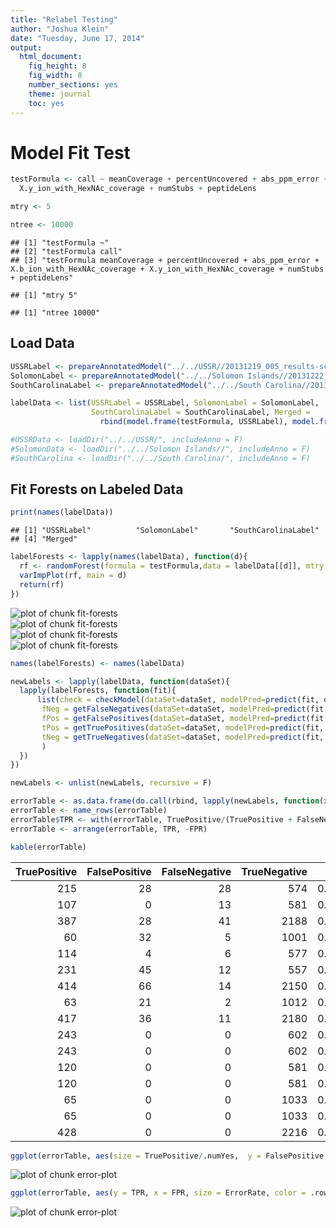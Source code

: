 ```yaml
---
title: "Relabel Testing"
author: "Joshua Klein"
date: "Tuesday, June 17, 2014"
output:
  html_document:
    fig_height: 8
    fig_width: 8
    number_sections: yes
    theme: journal
    toc: yes
---
```

# Model Fit Test



```r
testFormula <- call ~ meanCoverage + percentUncovered + abs_ppm_error + X.b_ion_with_HexNAc_coverage + 
  X.y_ion_with_HexNAc_coverage + numStubs + peptideLens

mtry <- 5

ntree <- 10000
```


```
## [1] "testFormula ~"                                                                                                                                     
## [2] "testFormula call"                                                                                                                                  
## [3] "testFormula meanCoverage + percentUncovered + abs_ppm_error + X.b_ion_with_HexNAc_coverage + X.y_ion_with_HexNAc_coverage + numStubs + peptideLens"
```

```
## [1] "mtry 5"
```

```
## [1] "ntree 10000"
```

## Load Data

```r
USSRLabel <- prepareAnnotatedModel("../../USSR//20131219_005_results-scored-annotated.fix.csv")
SolomonLabel <- prepareAnnotatedModel("../../Solomon Islands//20131222_004_results-scored-annotated.fix.csv")
SouthCarolinaLabel <- prepareAnnotatedModel("../../South Carolina//20131220_002_results-scored-annotated.fix.csv")

labelData <- list(USSRLabel = USSRLabel, SolomonLabel = SolomonLabel, 
                  SouthCarolinaLabel = SouthCarolinaLabel, Merged = 
                    rbind(model.frame(testFormula, USSRLabel), model.frame(testFormula, SolomonLabel), model.frame(testFormula, SouthCarolinaLabel)))

#USSRData <- loadDir("../../USSR/", includeAnno = F)
#SolomonData <- loadDir("../../Solomon Islands//", includeAnno = F)
#SouthCarolina <- loadDir("../../South Carolina/", includeAnno = F)
```

## Fit Forests on Labeled Data

```r
print(names(labelData))
```

```
## [1] "USSRLabel"          "SolomonLabel"       "SouthCarolinaLabel"
## [4] "Merged"
```

```r
labelForests <- lapply(names(labelData), function(d){
  rf <- randomForest(formula = testFormula,data = labelData[[d]], mtry = mtry, ntree = ntree, importance = T)
  varImpPlot(rf, main = d)
  return(rf)
})
```

<img src="figure/IncreaseNTree-Rmdfit-forests1.png" title="plot of chunk fit-forests" alt="plot of chunk fit-forests" style="display: block; margin: auto;" /><img src="figure/IncreaseNTree-Rmdfit-forests2.png" title="plot of chunk fit-forests" alt="plot of chunk fit-forests" style="display: block; margin: auto;" /><img src="figure/IncreaseNTree-Rmdfit-forests3.png" title="plot of chunk fit-forests" alt="plot of chunk fit-forests" style="display: block; margin: auto;" /><img src="figure/IncreaseNTree-Rmdfit-forests4.png" title="plot of chunk fit-forests" alt="plot of chunk fit-forests" style="display: block; margin: auto;" />

```r
names(labelForests) <- names(labelData)
```


```r
newLabels <- lapply(labelData, function(dataSet){
  lapply(labelForests, function(fit){
      list(check = checkModel(dataSet=dataSet, modelPred=predict(fit, dataSet, type="prob")),
       fNeg = getFalseNegatives(dataSet=dataSet, modelPred=predict(fit, dataSet, type="prob")),
       fPos = getFalsePositives(dataSet=dataSet, modelPred=predict(fit, dataSet, type="prob")),
       tPos = getTruePositives(dataSet=dataSet, modelPred=predict(fit, dataSet, type="prob")),
       tNeg = getTrueNegatives(dataSet=dataSet, modelPred=predict(fit, dataSet, type="prob"))
       )
  })  
})

newLabels <- unlist(newLabels, recursive = F)
```



```r
errorTable <- as.data.frame(do.call(rbind, lapply(newLabels, function(x){unlist(x$check)})))
errorTable <- name_rows(errorTable)
errorTable$TPR <- with(errorTable, TruePositive/(TruePositive + FalseNegative))
errorTable <- arrange(errorTable, TPR, -FPR)

kable(errorTable)
```



| TruePositive| FalsePositive| FalseNegative| TrueNegative|    FPR|   FDR| ErrorRate| .numYes| .numNo|.rownames                             |    TPR|
|------------:|-------------:|-------------:|------------:|------:|-----:|---------:|-------:|------:|:-------------------------------------|------:|
|          215|            28|            28|          574| 0.0465| 2e-04|    0.0663|     243|    602|USSRLabel.SouthCarolinaLabel          | 0.8848|
|          107|             0|            13|          581| 0.0000| 0e+00|    0.0185|     120|    581|SolomonLabel.SouthCarolinaLabel       | 0.8917|
|          387|            28|            41|         2188| 0.0126| 0e+00|    0.0261|     428|   2216|Merged.SouthCarolinaLabel             | 0.9042|
|           60|            32|             5|         1001| 0.0310| 5e-04|    0.0337|      65|   1033|SouthCarolinaLabel.USSRLabel          | 0.9231|
|          114|             4|             6|          577| 0.0069| 1e-04|    0.0143|     120|    581|SolomonLabel.USSRLabel                | 0.9500|
|          231|            45|            12|          557| 0.0748| 3e-04|    0.0675|     243|    602|USSRLabel.SolomonLabel                | 0.9506|
|          414|            66|            14|         2150| 0.0298| 1e-04|    0.0303|     428|   2216|Merged.SolomonLabel                   | 0.9673|
|           63|            21|             2|         1012| 0.0203| 3e-04|    0.0209|      65|   1033|SouthCarolinaLabel.SolomonLabel       | 0.9692|
|          417|            36|            11|         2180| 0.0162| 0e+00|    0.0178|     428|   2216|Merged.USSRLabel                      | 0.9743|
|          243|             0|             0|          602| 0.0000| 0e+00|    0.0000|     243|    602|USSRLabel.USSRLabel                   | 1.0000|
|          243|             0|             0|          602| 0.0000| 0e+00|    0.0000|     243|    602|USSRLabel.Merged                      | 1.0000|
|          120|             0|             0|          581| 0.0000| 0e+00|    0.0000|     120|    581|SolomonLabel.SolomonLabel             | 1.0000|
|          120|             0|             0|          581| 0.0000| 0e+00|    0.0000|     120|    581|SolomonLabel.Merged                   | 1.0000|
|           65|             0|             0|         1033| 0.0000| 0e+00|    0.0000|      65|   1033|SouthCarolinaLabel.SouthCarolinaLabel | 1.0000|
|           65|             0|             0|         1033| 0.0000| 0e+00|    0.0000|      65|   1033|SouthCarolinaLabel.Merged             | 1.0000|
|          428|             0|             0|         2216| 0.0000| 0e+00|    0.0000|     428|   2216|Merged.Merged                         | 1.0000|


```r
ggplot(errorTable, aes(size = TruePositive/.numYes,  y = FalsePositive, x = FalseNegative, color = ErrorRate, label = zapsmall(TruePositive/.numYes, 3))) + geom_point() + scale_size(range = c(4,10))
```

<img src="figure/IncreaseNTree-Rmderror-plot1.png" title="plot of chunk error-plot" alt="plot of chunk error-plot" style="display: block; margin: auto;" />

```r
ggplot(errorTable, aes(y = TPR, x = FPR, size = ErrorRate, color = .rownames)) + geom_point(position="jitter") + scale_size(range = c(4,10)) 
```

<img src="figure/IncreaseNTree-Rmderror-plot2.png" title="plot of chunk error-plot" alt="plot of chunk error-plot" style="display: block; margin: auto;" />

